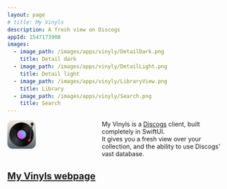 ```yaml
---
layout: page
# title: My Vinyls
description: A fresh view on Discogs
appId: 1547173908
images:
  - image_path: /images/apps/vinyly/DetailDark.png
    title: Detail dark
  - image_path: /images/apps/vinyly/DetailLight.png
    title: Detail light
  - image_path: /images/apps/vinyly/LibraryView.png
    title: Library
  - image_path: /images/apps/vinyly/Search.png
    title: Search
---
```


<div style="display: inline-grid; grid-template-columns: auto auto;">

  <img style="width: 30%; border-radius: 18.625%;" src="/images/apps/Vinyly.png" alt="Vinyly App icon"/>

  <div>
  My Vinyls is a <span><a href="https://discogs.com">Discogs</a></span> client, built completely in SwiftUI.<br/>
  It gives you a fresh view over your collection, and the ability to use Discogs' vast database.
  </div>

</div>

## [My Vinyls webpage](https://myvinyls.app)


